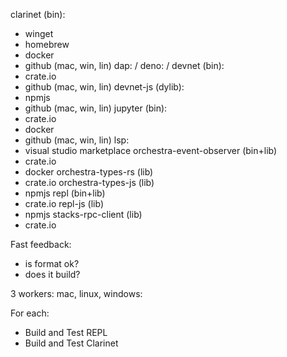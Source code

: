clarinet (bin):
- winget
- homebrew
- docker
- github (mac, win, lin)
dap: /
deno: /
devnet (bin):
- crate.io
- github (mac, win, lin)
devnet-js (dylib):
- npmjs
- github (mac, win, lin)
jupyter (bin):
- crate.io
- docker
- github (mac, win, lin)
lsp:
- visual studio marketplace
orchestra-event-observer (bin+lib)
- crate.io
- docker
orchestra-types-rs (lib)
- crate.io
orchestra-types-js (lib)
- npmjs
repl (bin+lib)
- crate.io
repl-js (lib)
- npmjs
stacks-rpc-client (lib)
- crate.io


Fast feedback:
- is format ok?
- does it build?

3 workers:
mac, linux, windows:

For each:
- Build and Test REPL
- Build and Test Clarinet
